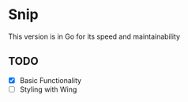 # Snip

This version is in Go for its speed and maintainability

## TODO

- [x] Basic Functionality
- [ ] Styling with Wing
